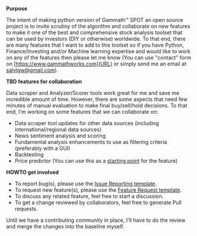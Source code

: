 **Purpose**

The intent of making python version of Gammath™ SPOT an open source project is to invite scrutiny of the algorithm and collaborate on new features to make it one of the best and comprehensive stock analysis toolset that can be used by investors (DIY or otherwise) worldwide. To that end, there are many features that I want to add to this toolset so if you have Python, Finance/Investing and/or Machine learning expertise and would like to work on any of the features then please let me know (You can use "contact" form on [https://www.gammathworks.com](URL) or simply send me an email at salylgw@gmail.com).

**TBD features for collaboration**

Data scraper and Analyzer/Scorer tools work great for me and save me incredible amount of time. However, there are some aspects that need few minutes of manual evaluation to make final buy/sell/hold decisions. To that end, I'm working on some features that we can collaborate on:

  * Data scraper tool updates for other data sources (including international/regional data sources)
  * News sentiment analysis and scoring
  * Fundamental analysis enhancements to use as filtering criteria (preferably with a GUI)
  * Backtesting
  * Price predictor (You can use this as a [starting point](https://github.com/salylgw/gammath_spot/blob/main/gammath_spot/gammath_lgstic_signals.py) for the feature)



**HOWTO get involved**

  * To report bug(s), please use the [Issue Reporting template](https://github.com/salylgw/gammath_spot/blob/main/.github/ISSUE_TEMPLATE/bug_report.md).
  * To request new feature(s), please use the [Feature Request template](https://github.com/salylgw/gammath_spot/blob/main/.github/ISSUE_TEMPLATE/feature_request.md).
  * To discuss any related feature, feel free to start a discussion.
  * To get a change reviewed by collaborators, feel free to generate Pull requests.

Until we have a contributing community in place, I'll have to do the review and merge the changes into the baseline myself.


